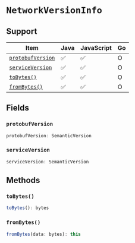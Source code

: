 # `NetworkVersionInfo`

## Support

| Item | Java | JavaScript | Go
| - | - | - | - |
| [`protobufVersion`](#protobufversion) | ✅ | ✅ | O
| [`serviceVersion`](#serviceversion) | ✅ | ✅ | O
| [`toBytes()`](#tobytes) | ✅ | ✅ | O
| [`fromBytes()`](#frombytes) | ✅ | ✅ | O

## Fields

### `protobufVersion`

```typescript
protobufVersion: SemanticVersion
```

### `serviceVersion`

```typescript
serviceVersion: SemanticVersion
```

## Methods

### `toBytes()`

```typescript
toBytes(): bytes
```

### `fromBytes()`

```typescript
fromBytes(data: bytes): this
```